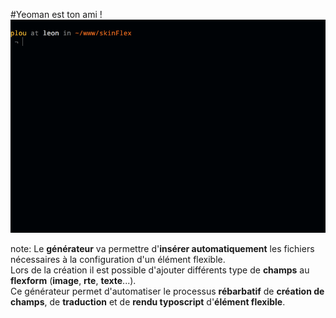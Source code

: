 <!-- .slide: data-breadcrumb="typo3,skinFlex,générateur" -->
#Yeoman est ton ami !
<img src="img/demo-custom.gif" alt="" class="fragment fade-in"/>

note:
  Le **générateur** va permettre d'**insérer automatiquement** les fichiers nécessaires à la configuration d'un élément flexible.<br>
  Lors de la création il est possible d'ajouter différents type de **champs** au **flexform** (**image**, **rte**, **texte**...).<br>
  Ce générateur permet d'automatiser le processus **rébarbatif** de **création de champs**, de **traduction** et de **rendu typoscript** d'**élément flexible**.
